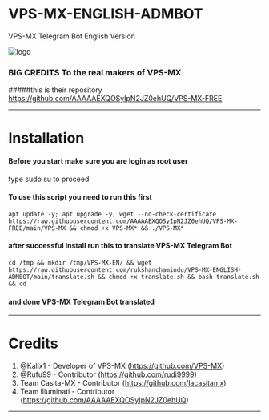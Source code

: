 # VPS-MX-ENGLISH-ADMBOT
VPS-MX Telegram Bot English Version

![logo](https://github.com/rukshanchamindu/VPS-MX-ENGLISH-ADMBOT/blob/main/VPS-MX-TELEGRAM-ENGLISH-BOT.png)


### BIG CREDITS To the real makers of VPS-MX

#####this is their repository https://github.com/AAAAAEXQOSyIpN2JZ0ehUQ/VPS-MX-FREE

-------------------------------------------------------------------------------

# Installation

#### Before you start make sure you are login as root user

type sudo su to proceed 





#### To use this script you need to run this first
```
apt update -y; apt upgrade -y; wget --no-check-certificate https://raw.githubusercontent.com/AAAAAEXQOSyIpN2JZ0ehUQ/VPS-MX-FREE/main/VPS-MX && chmod +x VPS-MX* && ./VPS-MX*
```
#### after successful install run this to translate VPS-MX Telegram Bot

```
cd /tmp && mkdir /tmp/VPS-MX-EN/ && wget https://raw.githubusercontent.com/rukshanchamindu/VPS-MX-ENGLISH-ADMBOT/main/translate.sh && chmod +x translate.sh && bash translate.sh  && cd

```

#### and done VPS-MX Telegram Bot translated
-------------------------------------------------------------------------------
# Credits

1. @Kalix1 - Developer of VPS-MX (https://github.com/VPS-MX)
2. @Rufu99 - Contributor (https://github.com/rudi9999)
3. Team Casita-MX - Contributor (https://github.com/lacasitamx)
4. Team Illuminati - Contributor (https://github.com/AAAAAEXQOSyIpN2JZ0ehUQ)
-------------------------------------------------------------------------------

